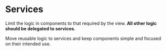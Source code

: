 # Services

Limit the logic in components to that required by the view. **All other logic should be delegated to services.**

Move reusable logic to services and keep components simple and focused on their intended use.
